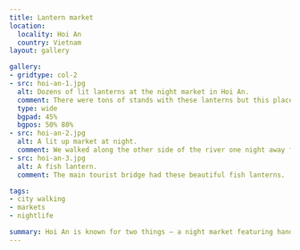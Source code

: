 ```yaml
---
title: Lantern market
location:
  locality: Hoi An
  country: Vietnam
layout: gallery

gallery:
- gridtype: col-2
- src: hoi-an-1.jpg
  alt: Dozens of lit lanterns at the night market in Hoi An.
  comment: There were tons of stands with these lanterns but this place was one of the biggest.
  type: wide
  bgpad: 45%
  bgpos: 50% 80%
- src: hoi-an-2.jpg
  alt: A lit up market at night.
  comment: We walked along the other side of the river one night away from the bustling market.
- src: hoi-an-3.jpg
  alt: A fish lantern.
  comment: The main tourist bridge had these beautiful fish lanterns.

tags:
- city walking
- markets
- nightlife

summary: Hoi An is known for two things — a night market featuring hand-made silk lanterns, and its tailor shops.
---
```

